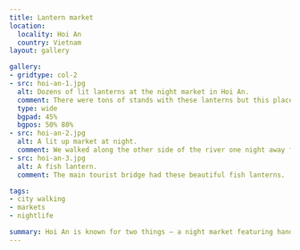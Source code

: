 ```yaml
---
title: Lantern market
location:
  locality: Hoi An
  country: Vietnam
layout: gallery

gallery:
- gridtype: col-2
- src: hoi-an-1.jpg
  alt: Dozens of lit lanterns at the night market in Hoi An.
  comment: There were tons of stands with these lanterns but this place was one of the biggest.
  type: wide
  bgpad: 45%
  bgpos: 50% 80%
- src: hoi-an-2.jpg
  alt: A lit up market at night.
  comment: We walked along the other side of the river one night away from the bustling market.
- src: hoi-an-3.jpg
  alt: A fish lantern.
  comment: The main tourist bridge had these beautiful fish lanterns.

tags:
- city walking
- markets
- nightlife

summary: Hoi An is known for two things — a night market featuring hand-made silk lanterns, and its tailor shops.
---
```

